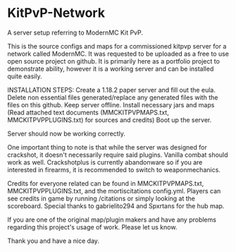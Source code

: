 # KitPvP-Network
A server setup referring to ModernMC Kit PvP.

This is the source configs and maps for a commissioned kitpvp server for a network called ModernMC. It was requested to be uploaded as a free to use open source project on github. 
It is primarily here as a portfolio project to demonstrate ability, however it is a working server and can be installed quite easily.

INSTALLATION STEPS:
Create a 1.18.2 paper server and fill out the eula.
Delete non essential files generated/replace any generated files with the files on this github. Keep server offline.
Install necessary jars and maps (Read attached text documents (MMCKITPVPMAPS.txt, MMCKITPVPPLUGINS.txt) for sources and credits)
Boot up the server.

Server should now be working correctly. 

One important thing to note is that while the server was designed for crackshot, it doesn't necessarily require said plugins. Vanilla combat should work as well. Crackshotplus is currently abandonware so if you are interested in firearms, it is recommended to switch to weaponmechanics.

Credits for everyone related can be found in MMCKITPVPMAPS.txt, MMCKITPVPPLUGINS.txt, and the mortiscitations config.yml. Players can see credits in game by running /citations or simply looking at the scoreboard. Special thanks to gabrielito294 and Spxrtans for the hub map.

If you are one of the original map/plugin makers and have any problems regarding this project's usage of work. Please let us know.

Thank you and have a nice day.

